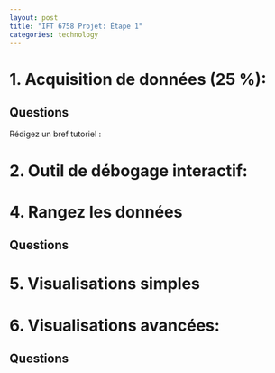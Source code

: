 ```yaml
---
layout: post
title: "IFT 6758 Projet: Étape 1"
categories: technology
---
```



# 1. Acquisition de données (25 %):
## Questions
Rédigez un bref tutoriel : 
# 2. Outil de débogage interactif:
# 4. Rangez les données
## Questions
# 5. Visualisations simples
# 6. Visualisations avancées:
## Questions
